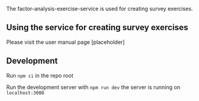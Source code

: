 The factor-analysis-exercise-service is used for creating survey exercises. 

## Using the service for creating survey exercises

Please visit the user manual page [placeholder]

## Development

Run `npm ci` in the repo root

Run the development server with `npm run dev` the server is running on `localhost:3008`

### 
